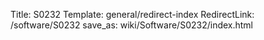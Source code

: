 Title: S0232
Template: general/redirect-index
RedirectLink: /software/S0232
save_as: wiki/Software/S0232/index.html